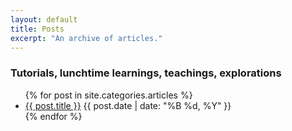 ```yaml
---
layout: default
title: Posts
excerpt: "An archive of articles."
---
```


<h3>Tutorials, lunchtime learnings, teachings, explorations</h3>
<ul class="post-list">
{% for post in site.categories.articles %} 
    <li>
        <article>
            <a href="{{ site.url }}{{ post.url }}">{{ post.title }}</a>
            <span class="entry-date">
                <time datetime="{{ post.date | date_to_xmlschema }}">
                {{ post.date | date: "%B %d, %Y" }}
                </time>
            </span>
                <!-- {% if post.excerpt %}
                <span class="excerpt">{{ post.excerpt | remove: '\[ ... \]' | remove: '\( ... \)' | markdownify | strip_html | strip_newlines | escape_once }}</span>
                {% endif %} -->
        </article>
    </li>
{% endfor %}
</ul>


